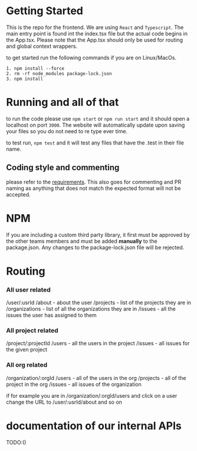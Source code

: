 # Getting Started

This is the repo for the frontend. We are using `React` and `Typescript`. The main entry point is found
int the index.tsx file but the actual code begins in the App.tsx. Please note that the App.tsx should
only be used for routing and global context wrappers. 

to get started run the following commands if you are on Linux/MacOs.

```
1.⁠ ⁠npm install --force
2. rm -rf node_modules package-lock.json
3.⁠ ⁠npm install
```

# Running and all of that

to run the code please use `npm start` or `npm run start` and it should open a localhost on port
`3000`. The website will automatically update upon saving your files so you do not need to re type ever time.

to test run, `npm test` and it will test any files that have the .test in their file name. 

## Coding style and commenting

please refer to the [requirements](https://github.com/bricked-up/requirements). This also goes for commenting and
PR naming as anything that does not match the expected format will not be accepted. 

# NPM

If you are including a custom third party library, it first must be approved by the other teams members and must
be added **manually** to the package.json. Any changes to the package-lock.json file will be rejected.

# Routing

### All user related
/user/:usrId
    /about         - about the user
    /projects      - list of the projects they are in
    /organizations - list of all the organizations they are in
    /issues        - all the issues the user has assigned to them

### All project related
/project/:projectId
    /users   - all the users in the project
    /issues  - all issues for the given project

### All org related
/organization/:orgId
    /users     - all of the users in the org
    /projects - all of the project in the org
    /issues   - all issues of the organization 

if for example you are in /organization/:orgId/users and click on a user
change the URL to /user/:usrId/about and so on

# documentation of our internal APIs

TODO:()
